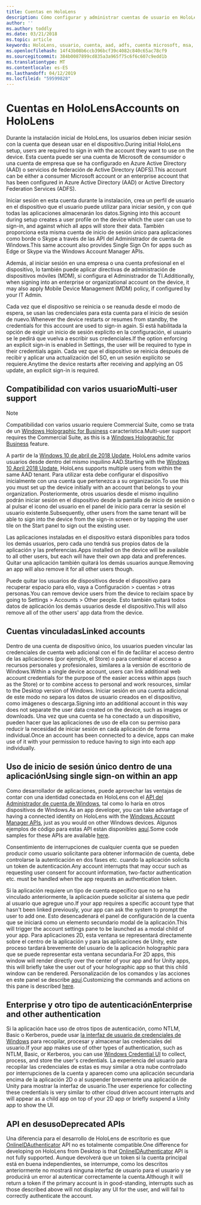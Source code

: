 ```yaml
---
title: Cuentas en HoloLens
description: Cómo configurar y administrar cuentas de usuario en HoloLens.
author: ''
ms.author: toddly
ms.date: 03/21/2018
ms.topic: article
keywords: HoloLens, usuario, cuenta, aad, adfs, cuenta microsoft, msa, credenciales
ms.openlocfilehash: 14f43b08b6ccb396bcf39c4082c840c65ac78cf9
ms.sourcegitcommit: 384b0087899cd835a3a965f75c6f6c607c9edd1b
ms.translationtype: MT
ms.contentlocale: es-ES
ms.lasthandoff: 04/12/2019
ms.locfileid: "59599828"
---
```

# <a name="accounts-on-hololens"></a><span data-ttu-id="1f6d5-104">Cuentas en HoloLens</span><span class="sxs-lookup"><span data-stu-id="1f6d5-104">Accounts on HoloLens</span></span>

<span data-ttu-id="1f6d5-105">Durante la instalación inicial de HoloLens, los usuarios deben iniciar sesión con la cuenta que desean usar en el dispositivo.</span><span class="sxs-lookup"><span data-stu-id="1f6d5-105">During initial HoloLens setup, users are required to sign in with the account they want to use on the device.</span></span> <span data-ttu-id="1f6d5-106">Esta cuenta puede ser una cuenta de Microsoft de consumidor o una cuenta de empresa que se ha configurado en Azure Active Directory (AAD) o servicios de federación de Active Directory (ADFS).</span><span class="sxs-lookup"><span data-stu-id="1f6d5-106">This account can be either a consumer Microsoft account or an enterprise account that has been configured in Azure Active Directory (AAD) or Active Directory Federation Services (ADFS).</span></span>

<span data-ttu-id="1f6d5-107">Iniciar sesión en esta cuenta durante la instalación, crea un perfil de usuario en el dispositivo que el usuario puede utilizar para iniciar sesión, y con qué todas las aplicaciones almacenarán los datos.</span><span class="sxs-lookup"><span data-stu-id="1f6d5-107">Signing into this account during setup creates a user profile on the device which the user can use to sign-in, and against which all apps will store their data.</span></span> <span data-ttu-id="1f6d5-108">También proporciona esta misma cuenta de inicio de sesión único para aplicaciones como borde o Skype a través de las API del Administrador de cuenta de Windows.</span><span class="sxs-lookup"><span data-stu-id="1f6d5-108">This same account also provides Single Sign On for apps such as Edge or Skype via the Windows Account Manager APIs.</span></span>

<span data-ttu-id="1f6d5-109">Además, al iniciar sesión en una empresa o una cuenta profesional en el dispositivo, lo también puede aplicar directivas de administración de dispositivos móviles (MDM), si configura el Administrador de TI.</span><span class="sxs-lookup"><span data-stu-id="1f6d5-109">Additionally, when signing into an enterprise or organizational account on the device, it may also apply Mobile Device Management (MDM) policy, if configured by your IT Admin.</span></span>

<span data-ttu-id="1f6d5-110">Cada vez que el dispositivo se reinicia o se reanuda desde el modo de espera, se usan las credenciales para esta cuenta para el inicio de sesión de nuevo.</span><span class="sxs-lookup"><span data-stu-id="1f6d5-110">Whenever the device restarts or resumes from standby, the credentials for this account are used to sign-in again.</span></span> <span data-ttu-id="1f6d5-111">Si está habilitada la opción de exigir un inicio de sesión explícito en la configuración, el usuario se le pedirá que vuelva a escribir sus credenciales.</span><span class="sxs-lookup"><span data-stu-id="1f6d5-111">If the option enforcing an explicit sign-in is enabled in Settings, the user will be required to type in their credentials again.</span></span> <span data-ttu-id="1f6d5-112">Cada vez que el dispositivo se reinicia después de recibir y aplicar una actualización del SO, en un sesión explícito se requiere.</span><span class="sxs-lookup"><span data-stu-id="1f6d5-112">Anytime the device restarts after receiving and applying an OS update, an explicit sign-in is required.</span></span>

## <a name="multi-user-support"></a><span data-ttu-id="1f6d5-113">Compatibilidad con varios usuario</span><span class="sxs-lookup"><span data-stu-id="1f6d5-113">Multi-user support</span></span>

>[!NOTE]
><span data-ttu-id="1f6d5-114">Compatibilidad con varios usuario requiere Commercial Suite, como se trata de un [Windows Holographic for Business](https://docs.microsoft.com/hololens/hololens-upgrade-enterprise) característica.</span><span class="sxs-lookup"><span data-stu-id="1f6d5-114">Multi-user support requires the Commercial Suite, as this is a [Windows Holographic for Business](https://docs.microsoft.com/hololens/hololens-upgrade-enterprise) feature.</span></span>

<span data-ttu-id="1f6d5-115">A partir de la [Windows 10 de abril de 2018 Update](release-notes-april-2018.md), HoloLens admite varios usuarios desde dentro del mismo inquilino AAD.</span><span class="sxs-lookup"><span data-stu-id="1f6d5-115">Starting with the [Windows 10 April 2018 Update](release-notes-april-2018.md), HoloLens supports multiple users from within the same AAD tenant.</span></span> <span data-ttu-id="1f6d5-116">Para utilizar esta debe configurar el dispositivo inicialmente con una cuenta que pertenezca a su organización.</span><span class="sxs-lookup"><span data-stu-id="1f6d5-116">To use this you must set up the device initially with an account that belongs to your organization.</span></span> <span data-ttu-id="1f6d5-117">Posteriormente, otros usuarios desde el mismo inquilino podrán iniciar sesión en el dispositivo desde la pantalla de inicio de sesión o al pulsar el icono del usuario en el panel de inicio para cerrar la sesión el usuario existente.</span><span class="sxs-lookup"><span data-stu-id="1f6d5-117">Subsequently, other users from the same tenant will be able to sign into the device from the sign-in screen or by tapping the user tile on the Start panel to sign out the existing user.</span></span> 

<span data-ttu-id="1f6d5-118">Las aplicaciones instaladas en el dispositivo estará disponibles para todos los demás usuarios, pero cada uno tendrá sus propios datos de la aplicación y las preferencias.</span><span class="sxs-lookup"><span data-stu-id="1f6d5-118">Apps installed on the device will be available to all other users, but each will have their own app data and preferences.</span></span> <span data-ttu-id="1f6d5-119">Quitar una aplicación también quitará los demás usuarios aunque.</span><span class="sxs-lookup"><span data-stu-id="1f6d5-119">Removing an app will also remove it for all other users though.</span></span> 

<span data-ttu-id="1f6d5-120">Puede quitar los usuarios de dispositivos desde el dispositivo para recuperar espacio para ello, vaya a Configuración > cuentas > otras personas.</span><span class="sxs-lookup"><span data-stu-id="1f6d5-120">You can remove device users from the device to reclaim space by going to Settings > Accounts > Other people.</span></span> <span data-ttu-id="1f6d5-121">Esto también quitará todos datos de aplicación los demás usuarios desde el dispositivo.</span><span class="sxs-lookup"><span data-stu-id="1f6d5-121">This will also remove all of the other users' app data from the device.</span></span> 

## <a name="linked-accounts"></a><span data-ttu-id="1f6d5-122">Cuentas vinculadas</span><span class="sxs-lookup"><span data-stu-id="1f6d5-122">Linked accounts</span></span>

<span data-ttu-id="1f6d5-123">Dentro de una cuenta de dispositivo único, los usuarios pueden vincular las credenciales de cuenta web adicional con el fin de facilitar el acceso dentro de las aplicaciones (por ejemplo, el Store) o para combinar el acceso a recursos personales y profesionales, similares a la versión de escritorio de Windows.</span><span class="sxs-lookup"><span data-stu-id="1f6d5-123">Within a single device account, users can link additional web account credentials for the purpose of the easier access within apps (such as the Store) or to combine access to personal and work resources, similar to the Desktop version of Windows.</span></span> <span data-ttu-id="1f6d5-124">Iniciar sesión en una cuenta adicional de este modo no separa los datos de usuario creados en el dispositivo, como imágenes o descarga.</span><span class="sxs-lookup"><span data-stu-id="1f6d5-124">Signing into an additional account in this way does not separate the user data created on the device, such as images or downloads.</span></span> <span data-ttu-id="1f6d5-125">Una vez que una cuenta se ha conectado a un dispositivo, pueden hacer que las aplicaciones de uso de ella con su permiso para reducir la necesidad de iniciar sesión en cada aplicación de forma individual.</span><span class="sxs-lookup"><span data-stu-id="1f6d5-125">Once an account has been connected to a device, apps can make use of it with your permission to reduce having to sign into each app individually.</span></span>

## <a name="using-single-sign-on-within-an-app"></a><span data-ttu-id="1f6d5-126">Uso de inicio de sesión único dentro de una aplicación</span><span class="sxs-lookup"><span data-stu-id="1f6d5-126">Using single sign-on within an app</span></span>

<span data-ttu-id="1f6d5-127">Como desarrollador de aplicaciones, puede aprovechar las ventajas de contar con una identidad conectada en HoloLens con el [API del Administrador de cuenta de Windows](https://msdn.microsoft.com/library/windows/apps/xaml/windows.security.authentication.web.core.aspx), tal como lo haría en otros dispositivos de Windows.</span><span class="sxs-lookup"><span data-stu-id="1f6d5-127">As an app developer, you can take advantage of having a connected identity on HoloLens with the [Windows Account Manager APIs](https://msdn.microsoft.com/library/windows/apps/xaml/windows.security.authentication.web.core.aspx), just as you would on other Windows devices.</span></span> <span data-ttu-id="1f6d5-128">Algunos ejemplos de código para estas API están disponibles [aquí](http://go.microsoft.com/fwlink/p/?LinkId=620621).</span><span class="sxs-lookup"><span data-stu-id="1f6d5-128">Some code samples for these APIs are available [here](http://go.microsoft.com/fwlink/p/?LinkId=620621).</span></span>

<span data-ttu-id="1f6d5-129">Consentimiento de interrupciones de cualquier cuenta que se pueden producir como usuario solicitante para obtener información de cuenta, debe controlarse la autenticación en dos fases etc. cuando la aplicación solicita un token de autenticación.</span><span class="sxs-lookup"><span data-stu-id="1f6d5-129">Any account interrupts that may occur such as requesting user consent for account information, two-factor authentication etc. must be handled when the app requests an authentication token.</span></span>

<span data-ttu-id="1f6d5-130">Si la aplicación requiere un tipo de cuenta específico que no se ha vinculado anteriormente, la aplicación puede solicitar al sistema que pedir al usuario que agregue uno.</span><span class="sxs-lookup"><span data-stu-id="1f6d5-130">If your app requires a specific account type that hasn't been linked previously, your app can ask the system to prompt the user to add one.</span></span> <span data-ttu-id="1f6d5-131">Esto desencadenará el panel de configuración de la cuenta que se iniciará como un elemento secundario modal de la aplicación.</span><span class="sxs-lookup"><span data-stu-id="1f6d5-131">This will trigger the account settings pane to be launched as a modal child of your app.</span></span> <span data-ttu-id="1f6d5-132">Para aplicaciones 2D, esta ventana se representará directamente sobre el centro de la aplicación y para las aplicaciones de Unity, este proceso tardará brevemente del usuario de la aplicación holographic para que se puede representar esta ventana secundaria.</span><span class="sxs-lookup"><span data-stu-id="1f6d5-132">For 2D apps, this window will render directly over the center of your app and for Unity apps, this will briefly take the user out of your holographic app so that this child window can be rendered.</span></span> <span data-ttu-id="1f6d5-133">Personalización de los comandos y las acciones en este panel se describe [aquí](https://msdn.microsoft.com/library/windows/apps/windows.ui.applicationsettings.webaccountcommand.aspx).</span><span class="sxs-lookup"><span data-stu-id="1f6d5-133">Customizing the commands and actions on this pane is described [here](https://msdn.microsoft.com/library/windows/apps/windows.ui.applicationsettings.webaccountcommand.aspx).</span></span>

## <a name="enterprise-and-other-authentication"></a><span data-ttu-id="1f6d5-134">Enterprise y otro tipo de autenticación</span><span class="sxs-lookup"><span data-stu-id="1f6d5-134">Enterprise and other authentication</span></span>

<span data-ttu-id="1f6d5-135">Si la aplicación hace uso de otros tipos de autenticación, como NTLM, Basic o Kerberos, puede usar [la interfaz de usuario de credenciales de Windows](https://msdn.microsoft.com/library/windows/apps/windows.security.credentials.ui.aspx) para recopilar, procesar y almacenar las credenciales del usuario.</span><span class="sxs-lookup"><span data-stu-id="1f6d5-135">If your app makes use of other types of authentication, such as NTLM, Basic, or Kerberos, you can use [Windows Credential UI](https://msdn.microsoft.com/library/windows/apps/windows.security.credentials.ui.aspx) to collect, process, and store the user's credentials.</span></span> <span data-ttu-id="1f6d5-136">La experiencia del usuario para recopilar las credenciales de estas es muy similar a otra nube controlado por interrupciones de la cuenta y aparecen como una aplicación secundaria encima de la aplicación 2D o al suspender brevemente una aplicación de Unity para mostrar la interfaz de usuario.</span><span class="sxs-lookup"><span data-stu-id="1f6d5-136">The user experience for collecting these credentials is very similar to other cloud driven account interrupts and will appear as a child app on top of your 2D app or briefly suspend a Unity app to show the UI.</span></span>

## <a name="deprecated-apis"></a><span data-ttu-id="1f6d5-137">API en desuso</span><span class="sxs-lookup"><span data-stu-id="1f6d5-137">Deprecated APIs</span></span>

<span data-ttu-id="1f6d5-138">Una diferencia para el desarrollo de HoloLens de escritorio es que [OnlineIDAuthenticator](https://msdn.microsoft.com/library/windows/apps/windows.security.authentication.onlineid.onlineidauthenticator.aspx) API no es totalmente compatible.</span><span class="sxs-lookup"><span data-stu-id="1f6d5-138">One difference for developing on HoloLens from Desktop is that [OnlineIDAuthenticator](https://msdn.microsoft.com/library/windows/apps/windows.security.authentication.onlineid.onlineidauthenticator.aspx) API is not fully supported.</span></span> <span data-ttu-id="1f6d5-139">Aunque devolverá que un token si la cuenta principal está en buena independientes, se interrumpe, como los descritos anteriormente no mostrará ninguna interfaz de usuario para el usuario y se producirá un error al autenticar correctamente la cuenta.</span><span class="sxs-lookup"><span data-stu-id="1f6d5-139">Although it will return a token if the primary account is in good-standing, interrupts such as those described above will not display any UI for the user, and will fail to correctly authenticate the account.</span></span>

